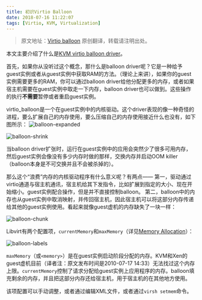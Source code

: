 ```yaml
---
title: 初识Virtio Balloon
date: 2018-07-16 11:22:07
tags: [Virtio, KVM, Virtualization]
---
```


> 原文地址：[Virtio balloon](https://rwmj.wordpress.com/2010/07/17/virtio-balloon/)
原创翻译，转载请注明出处。

本文主要介绍了什么是[KVM virtio balloon driver](https://github.com/torvalds/linux/blob/e241e3f2bf975788a1b70dff2eb5180ca395b28e/drivers/virtio/virtio_balloon.c)。<!-- more -->

首先，如果你从没听过这个概念，那什么是balloon driver呢？它是一种给予guest实例或者从guest实例中获取RAM的方法。（理论上来讲），如果你的guest实例需要更多的RAM，你可以通过balloon driver给他分配更多的内存，或者如果宿主机需要在guest实例中取走一下内存，balloon driver也可以做到。这些操作的执行**不需要**暂停或者重启guest实例。

virtio_balloon是一个在guest实例中的内核驱动。这个driver表现的像一种奇怪的进程，要么扩展自己的内存使用，要么压缩自己的内存使用接近什么也没有，如下图所示：
![balloon-expanded](http://7xrgsx.com1.z0.glb.clouddn.com/balloon-expanded.png)

![balloon-shrink](http://7xrgsx.com1.z0.glb.clouddn.com/balloon-shrink.png)

当balloon driver扩张时，运行在guest实例中的应用会突然少了很多可用内存，然后guest实例会像没有多少内存时做的那样，交换内存并启动OOM killer（balloon本身是不可交换并且不会被杀掉的）。

那么这个“浪费”内存的内核驱动程序有什么意义呢？有两点——
第一，驱动通过virtio通道与宿主机通讯，宿主机给其下发指令，比如扩展到指定的大小、现在开始缩小。guest实例配合操作，但是并不直接控制balloon。
第二，balloon中的内存也从guest实例中取消映射，并传回宿主机，因此宿主机可以将这部分内存传递给其他的guest实例使用。看起来就像guest虚机的内存缺失了一块一样：

![balloon-chunk](http://7xrgsx.com1.z0.glb.clouddn.com/balloon-chunk.png)

Libvirt有两个配置项，`currentMemory`和`maxMemory`（详见[Memory Allocation](https://libvirt.org/formatdomain.html#elementsMemoryAllocation)）：

![balloon-labels](http://7xrgsx.com1.z0.glb.clouddn.com/balloon-labels.png)

`maxMemory`（或`<memory>`）是在guest实例启动阶段分配的内存。KVM和Xen的guest虚机目前（译者注：原文发布时间是2010-07-17 14:33）无法找过这个内存上限。`currentMemory`控制了请求分配给guest实例上应用程序的内存。balloon填充剩余的内存，并且把这部分内存还给宿主机，用于宿主机的在其他地方使用。

该项配置可以手动调整，或者通过编辑XML文件，或者通过`virsh setmem`命令。

